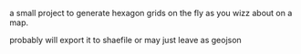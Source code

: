 
a small project to generate hexagon grids on the fly as you wizz about on a map.

probably will export it to shaefile or may just leave as geojson